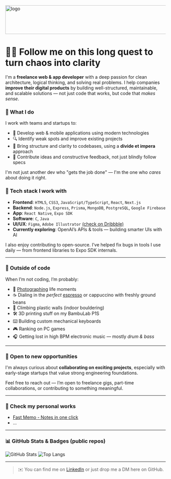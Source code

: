 <img width="997" height="90" alt="logo" src="https://github.com/user-attachments/assets/faaf7759-859f-4969-ae5e-a0751fd8ada7" />


# 🧙‍♂️ Follow me on this long quest to turn chaos into clarity

I'm a **freelance web & app developer** with a deep passion for clean architecture, logical thinking, and solving real problems. 
I help companies **improve their digital products** by building well-structured, maintainable, and scalable solutions — not just code that works, but code that *makes sense*.

### 💼 What I do

I work with teams and startups to:
- 🚀 Develop web & mobile applications using modern technologies
- 🔍 Identify weak spots and improve existing projects
- 🧠 Bring structure and clarity to codebases, using a **divide et impera** approach
- 💬 Contribute ideas and constructive feedback, not just blindly follow specs

I'm not just another dev who "gets the job done" — I'm the one who *cares* about doing it right.

### 🔧 Tech stack I work with

- **Frontend**: `HTML5`, `CSS3`, `JavaScript/TypeScript`, `React`, `Next.js`
- **Backend**: `Node.js`, `Express`, `Prisma`, `MongoDB`, `PostgreSQL`, `Google Firebase`
- **App**: `React Native`, `Expo SDK`
- **Software**: `C`, `Java`
- **UI/UX**: `Figma`, `Adobe Illustrator` [(check on Dribbble)](https://dribbble.com/ontech7dev/about)
- **Currently exploring**: OpenAI’s APIs & tools — building smarter UIs with AI

I also enjoy contributing to open-source. I’ve helped fix bugs in tools I use daily — from frontend libraries to Expo SDK internals.

---

### 🎯 Outside of code

When I’m not coding, I’m probably:
- 📸 [Photographing](https://500px.com/p/ontech7/galleries/photos) life moments
- ☕ Dialing in the *perfect* [espresso](https://vimeo.com/1109594645) or cappuccino with freshly ground beans
- 🧗 Climbing plastic walls (indoor bouldering)
- 🛠️ 3D printing stuff on my BambuLab P1S
- ⌨️ Building custom mechanical keyboards
- 🎮 Ranking on PC games
- 🎧 Getting lost in high BPM electronic music — mostly *drum & bass*

---

### 🧠 Open to new opportunities

I'm always curious about **collaborating on exciting projects**, especially with early-stage startups that value strong engineering foundations.

Feel free to reach out — I’m open to freelance gigs, part-time collaborations, or contributing to something meaningful.

---

### 🌱 Check my personal works

- [Fast Memo - Notes in one click](https://fastmemo.vercel.app)
- ...

---

### 📊 GitHub Stats & Badges (public repos)

![GitHub Stats](https://github-readme-stats.vercel.app/api?username=ontech7&show_icons=true&theme=radical)
![Top Langs](https://github-readme-stats.vercel.app/api/top-langs/?username=ontech7&layout=compact&theme=radical)

---

> ✉️ You can find me on [LinkedIn](http://linkedin.com/in/andrea-losavio) or just drop me a DM here on GitHub.


